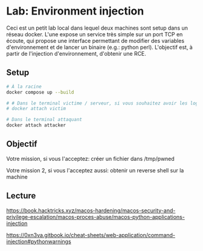 # Lab: Environment injection

Ceci est un petit lab local dans lequel deux machines sont setup dans un réseau docker. L'une expose un service très simple sur un port TCP en écoute, qui propose une interface permettant de modifier des variables d'environnement et de lancer un binaire (e.g.: python perl). L'objectif est, à partir de l'injection d'environnement, d'obtenir une RCE.

## Setup

```bash
# À la racine
docker compose up --build

# # Dans le terminal victime / serveur, si vous souhaitez avoir les logs
# docker attach victim

# Dans le terminal attaquant
docker attach attacker
```

## Objectif

Votre mission, si vous l'acceptez: créer un fichier dans /tmp/pwned

Votre mission 2, si vous l'acceptez aussi: obtenir un reverse shell sur la machine

## Lecture

<https://book.hacktricks.xyz/macos-hardening/macos-security-and-privilege-escalation/macos-proces-abuse/macos-python-applications-injection>

<https://0xn3va.gitbook.io/cheat-sheets/web-application/command-injection#pythonwarnings>
